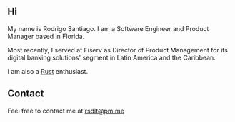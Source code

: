 ## Hi

My name is Rodrigo Santiago. I am a Software Engineer and Product Manager based in Florida.

Most recently, I served at Fiserv as Director of Product Management for its digital banking
solutions' segment in Latin America and the Caribbean.

I am also a [Rust] enthusiast.

## Contact

Feel free to contact me at rsdlt@pm.me

[Rust]: https://www.rust-lang.org 
